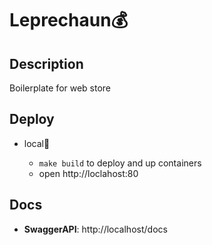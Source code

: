 # Leprechaun💰

## Description

Boilerplate for web store

## Deploy

 * local🐳

    * `make build` to deploy and up containers
    * open http://loclahost:80

## Docs

 * **SwaggerAPI**: http://localhost/docs
